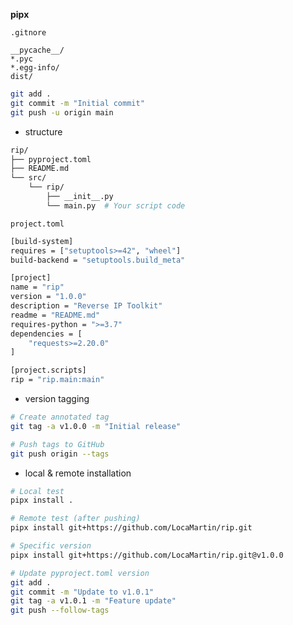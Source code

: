 **pipx**

`.gitnore`
```
__pycache__/
*.pyc
*.egg-info/
dist/
```

```bash
git add .
git commit -m "Initial commit"
git push -u origin main
```
- structure

```bash
rip/
├── pyproject.toml
├── README.md
└── src/
    └── rip/
        ├── __init__.py
        └── main.py  # Your script code
```
`project.toml`
```bash
[build-system]
requires = ["setuptools>=42", "wheel"]
build-backend = "setuptools.build_meta"

[project]
name = "rip"
version = "1.0.0"
description = "Reverse IP Toolkit"
readme = "README.md"
requires-python = ">=3.7"
dependencies = [
    "requests>=2.20.0"
]

[project.scripts]
rip = "rip.main:main"
```
- version tagging
```bash
# Create annotated tag
git tag -a v1.0.0 -m "Initial release"

# Push tags to GitHub
git push origin --tags
```

- local & remote installation

```bash
# Local test
pipx install .

# Remote test (after pushing)
pipx install git+https://github.com/LocaMartin/rip.git

# Specific version
pipx install git+https://github.com/LocaMartin/rip.git@v1.0.0
```

```bash
# Update pyproject.toml version
git add .
git commit -m "Update to v1.0.1"
git tag -a v1.0.1 -m "Feature update"
git push --follow-tags
```

